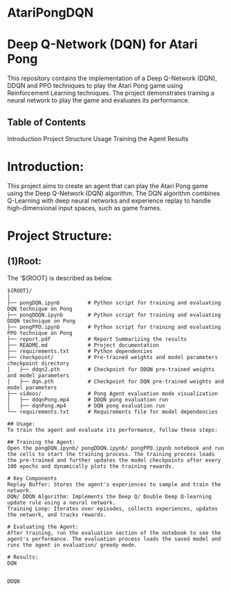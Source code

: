 # AtariPongDQN
# Deep Q-Network (DQN) for Atari Pong
This repository contains the implementation of a Deep Q-Network (DQN), DDQN and PPO techniques to play the Atari Pong game using Reinforcement Learning techniques. The project demonstrates training a neural network to play the game and evaluates its performance.

## Table of Contents
Introduction
Project Structure
Usage
Training the Agent
Results

# Introduction:
This project aims to create an agent that can play the Atari Pong game using the Deep Q-Network (DQN) algorithm. The DQN algorithm combines Q-Learning with deep neural networks and experience replay to handle high-dimensional input spaces, such as game frames.

# Project Structure:
## (1)Root:
The '${ROOT} is described as below.

```plaintext
${ROOT}/
│
├── pongDQN.ipynb         # Python script for training and evaluating DQN technique on Pong
├── pongDDQN.ipynb        # Python script for training and evaluating DDQN technique on Pong
├── pongPPO.ipynb         # Python script for training and evaluating PPO technique on Pong
├── report.pdf            # Report Summarizing the results
├── README.md             # Project documentation
├── requirements.txt      # Python dependencies
├── checkpoint/           # Pre-trained weights and model parameters checkpoint directory
│   ├── ddqn2.pth         # Checkpoint for DDQN pre-trained weights and model parameters
│   ├── dqn.pth           # Checkpoint for DQN pre-trained weights and model parameters
├── videos/               # Pong Agent evaluation mode visualization 
│   ├── ddqnPong.mp4      # DDQN pong evaluation run
│   ├── dqnPong.mp4       # DQN pong evaluation run
└── requirements.txt      # Requirements file for model dependencies

## Usage:
To train the agent and evaluate its performance, follow these steps:

## Training the Agent:
Open the pongDQN.ipynb/ pongDDQN.ipynb/ pongPPO.ipynb notebook and run the cells to start the training process. The training process loads the pre-trained and further updates the model checkpoints after every 100 epochs and dynamically plots the training rewards.

# Key Components
Replay Buffer: Stores the agent's experiences to sample and train the network.
DQN/ DDQN Algorithm: Implements the Deep Q/ Double Deep Q-learning update rule using a neural network.
Training Loop: Iterates over episodes, collects experiences, updates the network, and tracks rewards.

# Evaluating the Agent:
After training, run the evaluation section of the notebook to see the agent's performance. The evaluation process loads the saved model and runs the agent in evaluation/ greedy mode.

# Results:
DQN


DDQN
